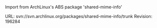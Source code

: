 Import from ArchLinux's ABS package 'shared-mime-info'

URL: svn://svn.archlinux.org/packages/shared-mime-info/trunk
Revision: 196284
